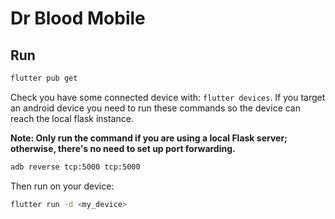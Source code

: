 ﻿# Dr Blood Mobile
## Run

```sh
flutter pub get
```

Check you have some connected device with: `flutter devices`.
If you target an android device you need to run these commands so the device can reach the local flask instance.

**Note: Only run the command if you are using a local Flask server; otherwise, there's no need to set up port forwarding.**

```sh
adb reverse tcp:5000 tcp:5000
```

Then run on your device:

```sh
flutter run -d <my_device>
```

